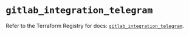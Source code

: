 # `gitlab_integration_telegram`

Refer to the Terraform Registry for docs: [`gitlab_integration_telegram`](https://registry.terraform.io/providers/gitlabhq/gitlab/17.9.0/docs/resources/integration_telegram).
